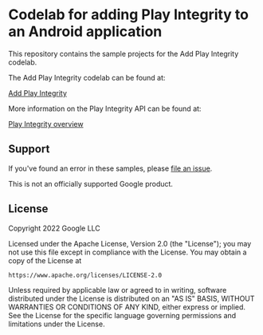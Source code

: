 # Codelab for adding Play Integrity to an Android application

This repository contains the sample projects for the
Add Play Integrity codelab.

The Add Play Integrity codelab can be found at:

[Add Play Integrity](https://developer.android.com/codelabs/add-play-integrity#0)

More information on the Play Integrity API can be found at:

[Play Integrity overview](https://developer.android.com/google/play/integrity/overview)

## Support

If you've found an error in these samples, please [file an issue](https://github.com/android/add-play-integrity-codelab/issues/new).

This is not an officially supported Google product.

## License

Copyright 2022 Google LLC

Licensed under the Apache License, Version 2.0 (the "License");
you may not use this file except in compliance with the License.
You may obtain a copy of the License at

    https://www.apache.org/licenses/LICENSE-2.0

Unless required by applicable law or agreed to in writing, software
distributed under the License is distributed on an "AS IS" BASIS,
WITHOUT WARRANTIES OR CONDITIONS OF ANY KIND, either express or implied.
See the License for the specific language governing permissions and
limitations under the License.

